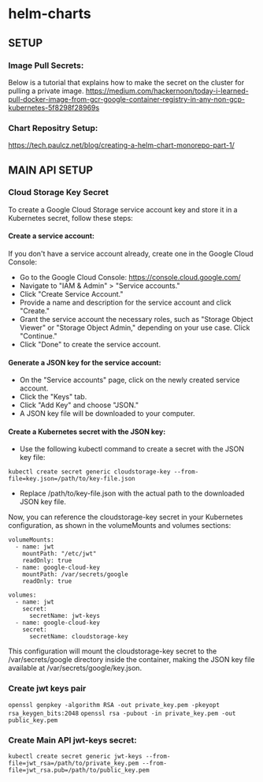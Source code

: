 # helm-charts

## SETUP

### Image Pull Secrets: 
Below is a tutorial that explains how to make the secret on the cluster for pulling a private image. 
https://medium.com/hackernoon/today-i-learned-pull-docker-image-from-gcr-google-container-registry-in-any-non-gcp-kubernetes-5f8298f28969s

### Chart Repositry Setup: 
https://tech.paulcz.net/blog/creating-a-helm-chart-monorepo-part-1/


## MAIN API SETUP

### Cloud Storage Key Secret 
To create a Google Cloud Storage service account key and store it in a Kubernetes secret, follow these steps:

#### Create a service account: 

If you don't have a service account already, create one in the Google Cloud Console:

*  Go to the Google Cloud Console: https://console.cloud.google.com/
*  Navigate to "IAM & Admin" > "Service accounts."
*  Click "Create Service Account."
*  Provide a name and description for the service account and click "Create."
*  Grant the service account the necessary roles, such as "Storage Object Viewer" or "Storage Object Admin," depending on your use case. Click "Continue."
*  Click "Done" to create the service account.

#### Generate a JSON key for the service account:

* On the "Service accounts" page, click on the newly created service account.
* Click the "Keys" tab.
* Click "Add Key" and choose "JSON."
* A JSON key file will be downloaded to your computer.

#### Create a Kubernetes secret with the JSON key:

* Use the following kubectl command to create a secret with the JSON key file:

`kubectl create secret generic cloudstorage-key --from-file=key.json=/path/to/key-file.json`
* Replace /path/to/key-file.json with the actual path to the downloaded JSON key file.

Now, you can reference the cloudstorage-key secret in your Kubernetes configuration, as shown in the volumeMounts and volumes sections:

```
volumeMounts:
  - name: jwt
    mountPath: "/etc/jwt"
    readOnly: true
  - name: google-cloud-key
    mountPath: /var/secrets/google
    readOnly: true

volumes:
  - name: jwt
    secret:
      secretName: jwt-keys
  - name: google-cloud-key
    secret:
      secretName: cloudstorage-key
```
This configuration will mount the cloudstorage-key secret to the /var/secrets/google directory inside the container, making the JSON key file available at /var/secrets/google/key.json.

### Create jwt keys pair
`openssl genpkey -algorithm RSA -out private_key.pem -pkeyopt rsa_keygen_bits:2048`
`openssl rsa -pubout -in private_key.pem -out public_key.pem`

### Create Main API jwt-keys secret: 
`kubectl create secret generic jwt-keys --from-file=jwt_rsa=/path/to/private_key.pem --from-file=jwt_rsa.pub=/path/to/public_key.pem`